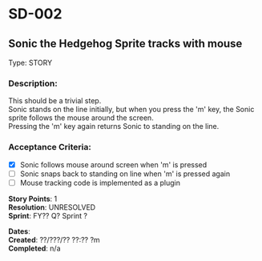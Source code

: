 # SD-002
## Sonic the Hedgehog Sprite tracks with mouse

Type: STORY

### Description:
This should be a trivial step.<br/>
Sonic stands on the line initially, but when you press the 'm' key,
the Sonic sprite follows the mouse around the screen.<br/>
Pressing the 'm' key again returns Sonic to standing on the line.

### Acceptance Criteria: 
- [X] Sonic follows mouse around screen when 'm' is pressed
- [ ] Sonic snaps back to standing on line when 'm' is pressed again
- [ ] Mouse tracking code is implemented as a plugin

**Story Points**: 1<br/>
**Resolution**: UNRESOLVED<br/>
**Sprint**: FY?? Q? Sprint ?<br/>

**Dates**:<br/>
	**Created**:   ??/???/?? ??:?? ?m<br/>
	**Completed**: n/a</br>

